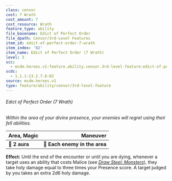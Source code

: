 ```yaml
---
class: censor
cost: 7 Wrath
cost_amount: 7
cost_resource: Wrath
feature_type: ability
file_basename: Edict of Perfect Order
file_dpath: Censor/3rd-Level Features
item_id: edict-of-perfect-order-7-wrath
item_index: '02'
item_name: Edict of Perfect Order (7 Wrath)
level: 3
scc:
  - mcdm.heroes.v1:feature.ability.censor.3rd-level-feature:edict-of-perfect-order-7-wrath
scdc:
  - 1.1.1:13.2.7.6:02
source: mcdm.heroes.v1
type: feature/ability/censor/3rd-level-feature
---
```


###### Edict of Perfect Order (7 Wrath)

*Within the area of your divine presence, your enemies will regret using their fell abilities.*

| **Area, Magic** |                  **Maneuver** |
| --------------- | ----------------------------: |
| **📏 2 aura**   | **🎯 Each enemy in the area** |

**Effect:** Until the end of the encounter or until you are dying, whenever a target uses an ability that costs Malice (see *[Draw Steel: Monsters](https://mcdm.gg/DS-Monsters)*), they take holy damage equal to three times your Presence score. A target judged by you takes an extra 2d6 holy damage.
